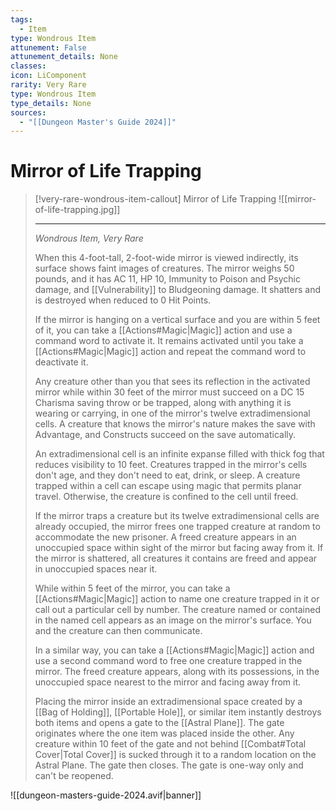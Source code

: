 ```yaml
---
tags:
  - Item
type: Wondrous Item
attunement: False
attunement_details: None
classes:
icon: LiComponent
rarity: Very Rare
type: Wondrous Item
type_details: None
sources: 
  - "[[Dungeon Master's Guide 2024]]"
---
```

# Mirror of Life Trapping
>[!very-rare-wondrous-item-callout] Mirror of Life Trapping
>![[mirror-of-life-trapping.jpg]]
>
>- - -
>_Wondrous Item, Very Rare_
>
>When this 4-foot-tall, 2-foot-wide mirror is viewed indirectly, its surface shows faint images of creatures. The mirror weighs 50 pounds, and it has AC 11, HP 10, Immunity to Poison and Psychic damage, and [[Vulnerability]] to Bludgeoning damage. It shatters and is destroyed when reduced to 0 Hit Points.
>
>If the mirror is hanging on a vertical surface and you are within 5 feet of it, you can take a [[Actions#Magic\|Magic]] action and use a command word to activate it. It remains activated until you take a [[Actions#Magic\|Magic]] action and repeat the command word to deactivate it.
>
>Any creature other than you that sees its reflection in the activated mirror while within 30 feet of the mirror must succeed on a DC 15 Charisma saving throw or be trapped, along with anything it is wearing or carrying, in one of the mirror's twelve extradimensional cells. A creature that knows the mirror's nature makes the save with Advantage, and Constructs succeed on the save automatically.
>
>An extradimensional cell is an infinite expanse filled with thick fog that reduces visibility to 10 feet. Creatures trapped in the mirror's cells don't age, and they don't need to eat, drink, or sleep. A creature trapped within a cell can escape using magic that permits planar travel. Otherwise, the creature is confined to the cell until freed.
>
>If the mirror traps a creature but its twelve extradimensional cells are already occupied, the mirror frees one trapped creature at random to accommodate the new prisoner. A freed creature appears in an unoccupied space within sight of the mirror but facing away from it. If the mirror is shattered, all creatures it contains are freed and appear in unoccupied spaces near it.
>
>While within 5 feet of the mirror, you can take a [[Actions#Magic\|Magic]] action to name one creature trapped in it or call out a particular cell by number. The creature named or contained in the named cell appears as an image on the mirror's surface. You and the creature can then communicate.
>
>In a similar way, you can take a [[Actions#Magic\|Magic]] action and use a second command word to free one creature trapped in the mirror. The freed creature appears, along with its possessions, in the unoccupied space nearest to the mirror and facing away from it.
>
>Placing the mirror inside an extradimensional space created by a [[Bag of Holding]], [[Portable Hole]], or similar item instantly destroys both items and opens a gate to the [[Astral Plane]]. The gate originates where the one item was placed inside the other. Any creature within 10 feet of the gate and not behind [[Combat#Total Cover\|Total Cover]] is sucked through it to a random location on the Astral Plane. The gate then closes. The gate is one-way only and can't be reopened.
>


![[dungeon-masters-guide-2024.avif|banner]]